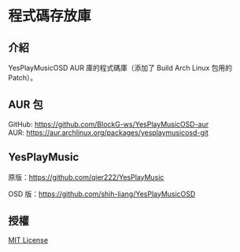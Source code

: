 # 程式碼存放庫

## 介紹

YesPlayMusicOSD AUR 庫的程式碼庫（添加了 Build Arch Linux 包用的 Patch）。

## AUR 包

GitHub: <https://github.com/BlockG-ws/YesPlayMusicOSD-aur>  
AUR: <https://aur.archlinux.org/packages/yesplaymusicosd-git>

## YesPlayMusic

原版：<https://github.com/qier222/YesPlayMusic>

OSD 版：<https://github.com/shih-liang/YesPlayMusicOSD>

## 授權

[MIT License](https://github.com/qier222/YesPlayMusic/blob/master/LICENSE)
